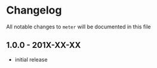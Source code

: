 # Changelog

All notable changes to `meter` will be documented in this file

## 1.0.0 - 201X-XX-XX

- initial release
